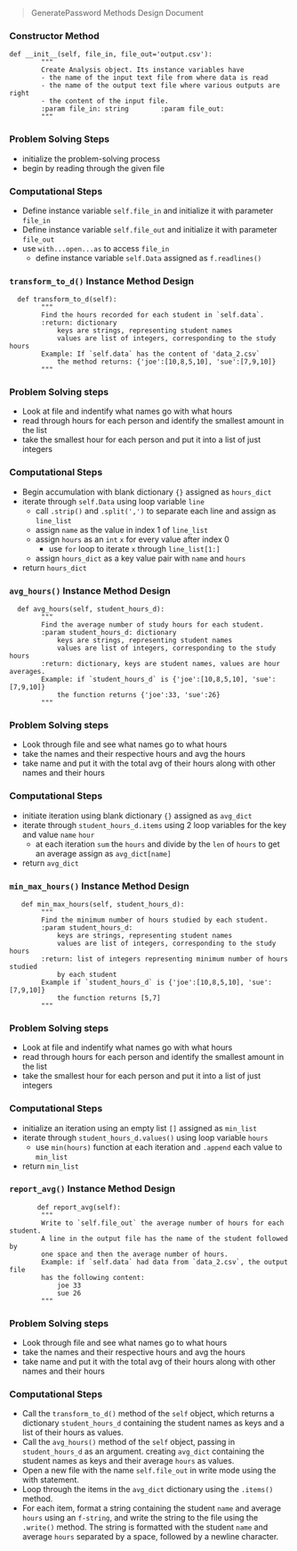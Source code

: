 > GeneratePassword Methods Design Document

### Constructor Method
```
def __init__(self, file_in, file_out='output.csv'):
        """
        Create Analysis object. Its instance variables have
        - the name of the input text file from where data is read
        - the name of the output text file where various outputs are right
        - the content of the input file.
        :param file_in: string        :param file_out:
        """
````
### Problem Solving Steps
- initialize the problem-solving process
- begin by reading through the given file

### Computational Steps
- Define instance variable `self.file_in` and initialize it with parameter 
  `file_in`
- Define instance variable `self.file_out` and initialize it with parameter 
  `file_out`
- use `with...open...as` to access `file_in`
  - define instance variable `self.Data` assigned as `f.readlines()`

### `transform_to_d()` Instance Method Design
```
  def transform_to_d(self):
        """
        Find the hours recorded for each student in `self.data`.
        :return: dictionary
            keys are strings, representing student names
            values are list of integers, corresponding to the study hours
        Example: If `self.data` has the content of 'data_2.csv`
            the method returns: {'joe':[10,8,5,10], 'sue':[7,9,10]}
        """
```
### Problem Solving steps
- Look at file and indentify what names go with what hours
- read through hours for each person and identify the smallest amount in the list
- take the smallest hour for each person and put it into a list of just integers

### Computational Steps
- Begin accumulation with blank dictionary `{}` assigned as `hours_dict`
- iterate through `self.Data` using loop variable `line`
  - call `.strip()` and `.split(',')` to separate each line and assign as `line_list`
  - assign `name` as the value in index 1 of `line_list`
  - assign `hours` as an `int` `x` for every value after index 0 
    - use `for` loop to iterate `x` through `line_list[1:]`
  - assign `hours_dict` as a key value pair with `name` and `hours`
- return `hours_dict`

### `avg_hours()` Instance Method Design
```
  def avg_hours(self, student_hours_d):
        """
        Find the average number of study hours for each student.
        :param student_hours_d: dictionary
            keys are strings, representing student names
            values are list of integers, corresponding to the study hours
        :return: dictionary, keys are student names, values are hour averages.
        Example: if `student_hours_d` is {'joe':[10,8,5,10], 'sue':[7,9,10]}
            the function returns {'joe':33, 'sue':26}
        """
```
### Problem Solving steps
- Look through file and see what names go to what hours
- take the names and their respective hours and avg the hours
- take name and put it with the total avg of their hours along with other names and their hours

### Computational Steps
- initiate iteration using blank dictionary `{}` assigned as `avg_dict`
- iterate through `student_hours_d.items` using 2 loop variables for the key and value `name` `hour`
  - at each iteration `sum` the `hours` and divide by the `len` of `hours` to get an average assign as `avg_dict[name]`
- return `avg_dict`


### `min_max_hours()` Instance Method Design
```
   def min_max_hours(self, student_hours_d):
        """
        Find the minimum number of hours studied by each student.
        :param student_hours_d:
            keys are strings, representing student names
            values are list of integers, corresponding to the study hours
        :return: list of integers representing minimum number of hours studied
            by each student
        Example if `student_hours_d` is {'joe':[10,8,5,10], 'sue':[7,9,10]}
            the function returns [5,7]
        """
```
### Problem Solving steps
- Look at file and indentify what names go with what hours
- read through hours for each person and identify the smallest amount in the list
- take the smallest hour for each person and put it into a list of just integers

### Computational Steps
- initialize an iteration using an empty list `[]` assigned as `min_list`
- iterate through `student_hours_d.values()` using loop variable `hours`
  - use `min(hours)` function at each iteration and `.append` each value to `min_list`
- return `min_list`

### `report_avg()` Instance Method Design
```
       def report_avg(self):
        """
        Write to `self.file_out` the average number of hours for each student.
        A line in the output file has the name of the student followed by
        one space and then the average number of hours.
        Example: if `self.data` had data from `data_2.csv`, the output file
        has the following content:
            joe 33
            sue 26
        """
```
### Problem Solving steps
- Look through file and see what names go to what hours
- take the names and their respective hours and avg the hours
- take name and put it with the total avg of their hours along with other names and their hours

### Computational Steps
- Call the `transform_to_d()` method of the `self` object, which returns a
dictionary `student_hours_d` containing the student names as keys and a list of their hours as values.
- Call the `avg_hours()` method of the `self` object, passing in `student_hours_d` as an argument. 
creating `avg_dict` containing the student names as keys and their average `hours` as values.
- Open a new file with the name `self.file_out` in write mode using the with statement.
- Loop through the items in the `avg_dict` dictionary using the `.items()` method.
- For each item, format a string containing the student `name` and average `hours` using an `f-string`, 
and write the string to the file using the `.write()` method. The string is formatted with the student `name` 
and average `hours` separated by a space, followed by a newline character.